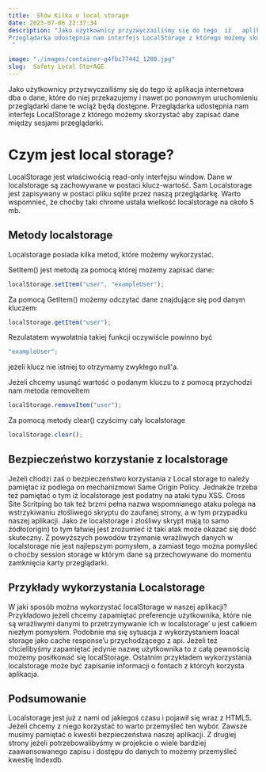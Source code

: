 ```yaml
---
title:  Słów Kilka o local storage
date: 2023-07-06 22:37:34
description: "Jako użytkownicy przyzwyczailiśmy się do tego  iż   aplikacja internetowa dba o dane, które do niej  przekazujemy  i nawet po ponownym uruchomieniu przeglądarki   dane te wciąż będą dostępne. 
Przeglądarka udostępnia nam interfejs LocalStorage z którego możemy skorzystać aby zapisać dane między sesjami przeglądarki. 
 "

image: "./images/container-g4fbc77442_1280.jpg"
slug:  Safety Local StorAGE
---
```


Jako użytkownicy przyzwyczailiśmy się do tego iż aplikacja internetowa dba o dane, które do niej przekazujemy i nawet po ponownym uruchomieniu przeglądarki dane te wciąż będą dostępne.
Przeglądarka udostępnia nam interfejs LocalStorage z którego możemy skorzystać aby zapisać dane między sesjami przeglądarki.

# Czym jest local storage?

LocalStorage jest właściwością read-only interfejsu window. Dane w localstorage są zachowywane w postaci klucz-wartość. Sam Localstorage jest zapisywany w postaci pliku sqlite przez naszą przeglądarkę. Warto wspomnieć, że choćby taki chrome ustala wielkość localstorage na około 5 mb.

## Metody localstorage

Localstorage posiada kilka metod, które możemy wykorzystać.

SetItem() jest metodą za pomocą której możemy zapisać dane:

```js
localStorage.setItem("user", "exampleUser");
```

Za pomocą GetItem() możemy odczytać dane znajdujące się pod danym kluczem:

```js
localStorage.getItem("user");
```

Rezulatatem wywołatnia takiej funkcji oczywiście powinno być

```js
"exampleUser";
```

jeżeli klucz nie istniej to otrzymamy zwykłego null'a.

Jeżeli chcemy usunąć wartość o podanym kluczu to z pomocą przychodzi nam metoda removeItem

```js
localStorage.removeItem("user");
```

Za pomocą metody clear() czyścimy cały localstorage

```js
localStorage.clear();
```

## Bezpieczeństwo korzystanie z localstorage

Jeżeli chodzi zaś o bezpieczeństwo korzystania z Local storage to należy pamiętać iż podlega on mechanizmowi Same Origin Policy. Jednakże trzeba też pamiętać o tym iż localstorage jest podatny na ataki typu XSS. Cross Site Scritping bo tak też brzmi pełna nazwa wspomnianego ataku polega na wstrzykiwaniu złośliwego skryptu do zaufanej strony, a w tym przypadku naszej aplikacji. Jako że localstorage i złośliwy skrypt mają to samo źódło(origin) to tym łatwiej jest zrozumieć iż taki atak może okazać się dość skuteczny. Z powyższych powodów trzymanie
wrażliwych danych w localstorage nie jest najlepszym pomysłem, a zamiast tego można pomyśleć o choćby session storage w którym dane są przechowywane do momentu zamknięcia karty przeglądarki.

## Przykłady wykorzystania Localstorage

W jaki sposób można wykorzystać localStorage w naszej aplikacji? Przykładowo jeżeli chcemy zapamiętać preferencje użytkownika, które nie są wrażliwymi danymi to przetrzymywanie ich w localstorage’ u jest całkiem niezłym pomysłem. Podobnie ma się sytuacja z wykorzystaniem loacal storage jako cache response’u przychodzącego z api. Jeżeli też chcielibyśmy zapamiętać jedynie nazwę użytkownika to z całą pewnością możemy posiłkować się localStorage. Ostatnim przykładem wykorzystania localstorage może być zapisanie informacji o fontach z którcyh korzysta aplikacja.

## Podsumowanie

Localstorage jest już z nami od jakiegoś czasu i pojawił się wraz z HTML5. Jeżeli chcemy z niego korzystać to warto przemyśleć ten wybór. Zawsze musimy pamiętać o kwestii bezpieczeństwa naszej aplikacji. Z drugiej strony jeżeli potrzebowalibyśmy w projekcie o wiele bardziej zaawansowanego zapisu i dostępu do danych to możemy przemyśleć kwestię Indexdb.
